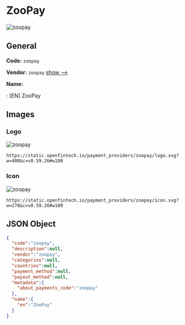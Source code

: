 
# ZooPay 
![zoopay](https://static.openfintech.io/payment_providers/zoopay/logo.svg?w=400&c=v0.59.26#w100)  

## General 
 
**Code:** `zoopay` 
 
**Vendor:** `zoopay` [show -->](/vendors/zoopay/) 
 
**Name:** 
 
:	[EN] ZooPay 
 

## Images 

### Logo 
 
![zoopay](https://static.openfintech.io/payment_providers/zoopay/logo.svg?w=400&c=v0.59.26#w100)  

```
https://static.openfintech.io/payment_providers/zoopay/logo.svg?w=400&c=v0.59.26#w100
```  

### Icon 
 
![zoopay](https://static.openfintech.io/payment_providers/zoopay/icon.svg?w=278&c=v0.59.26#w100)  

```
https://static.openfintech.io/payment_providers/zoopay/icon.svg?w=278&c=v0.59.26#w100
```  

## JSON Object 

```json
{
  "code":"zoopay",
  "description":null,
  "vendor":"zoopay",
  "categories":null,
  "countries":null,
  "payment_method":null,
  "payout_method":null,
  "metadata":{
    "about_payments_code":"zoopay"
  },
  "name":{
    "en":"ZooPay"
  }
}
```  
